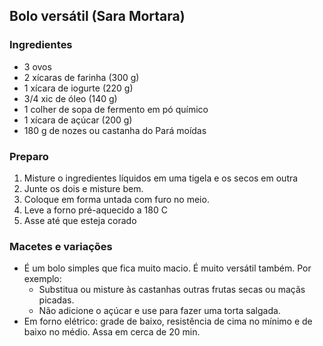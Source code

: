 ## Bolo versátil (Sara Mortara)

### Ingredientes

* 3 ovos
* 2 xícaras de farinha (300 g)
* 1 xícara de iogurte (220 g)
* 3/4 xic de óleo (140 g)
* 1 colher de sopa de fermento em pó químico
* 1 xícara de açúcar (200 g)
* 180 g de nozes ou castanha do Pará moídas


### Preparo
1. Misture o ingredientes líquidos em uma tigela e os secos em outra
2. Junte os dois e misture bem.
3. Coloque em forma untada com furo no meio.
4. Leve a forno pré-aquecido a 180 C
5. Asse até que esteja corado


### Macetes e variações

* É um bolo simples que fica muito macio. É muito versátil também. Por exemplo:
  * Substitua ou misture às castanhas outras frutas secas ou maçãs picadas.
  * Não adicione o açúcar e use para fazer uma torta salgada. 
* Em forno elétrico: grade de baixo, resistência de cima no mínimo e de baixo no médio. Assa em cerca de 20 min.
